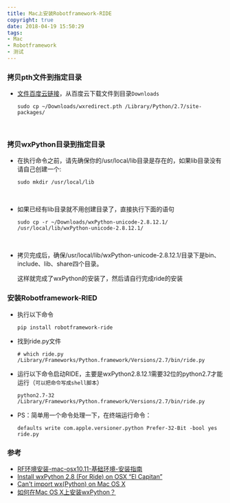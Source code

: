```yaml
---
title: Mac上安装Robotframework-RIDE
copyright: true
date: 2018-04-19 15:50:29
tags:
- Mac
- Robotframework
- 测试
---
```


### 拷贝pth文件到指定目录

- [文件百度云链接](https://pan.baidu.com/s/1Ud2oGuTIdrj01z_SZZJkUg)，从百度云下载文件到目录`Downloads`

  ```shell
  sudo cp ~/Downloads/wxredirect.pth /Library/Python/2.7/site-packages/
  ```

  ​
<!--more-->
### 拷贝wxPython目录到指定目录

- 在执行命令之前，请先确保你的/usr/local/lib目录是存在的，如果lib目录没有请自己创建一个:

  ```shell
  sudo mkdir /usr/local/lib
  ```

  ​

- 如果已经有lib目录就不用创建目录了，直接执行下面的语句

  ```shell
  sudo cp -r ~/Downloads/wxPython-unicode-2.8.12.1/ /usr/local/lib/wxPython-unicode-2.8.12.1/
  ```

  ​

- 拷贝完成后，确保/usr/local/lib/wxPython-unicode-2.8.12.1/目录下是bin、include、lib、share四个目录。

  这样就完成了wxPython的安装了，然后请自行完成ride的安装

### 安装Robotframework-RIED

- 执行以下命令

  ```shell
  pip install robotframework-ride
  ```

- 找到ride.py文件

  ```shell
  # which ride.py
  /Library/Frameworks/Python.framework/Versions/2.7/bin/ride.py
  ```

- 运行以下命令启动RIDE，主要是wxPython2.8.12.1需要32位的python2.7才能运行（`可以把命令写成shell脚本`）

  ```shell
  python2.7-32 /Library/Frameworks/Python.framework/Versions/2.7/bin/ride.py
  ```

- PS：简单用一个命令处理一下，在终端运行命令：

  ```shell
  defaults write com.apple.versioner.python Prefer-32-Bit -bool yes
  ride.py
  ```

### 参考

- [RF环境安装-mac-osx10.11-基础环境-安装指南](https://mp.weixin.qq.com/s?__biz=MjM5NTA3MDgyNg==&mid=2656981250&idx=1&sn=81e3df021485c663055deb963268e269&mpshare=1&scene=23&srcid=0419HYAgfYZogU41vorKxNOs%23rd)
- [Install wxPython 2.8 (For Ride) on OSX “El Capitan”](https://stackoverflow.com/questions/33134896/install-wxpython-2-8-for-ride-on-osx-el-capitan)
- [Can't import wx(Python) on Mac OS X](https://stackoverflow.com/questions/4798759/cant-import-wxpython-on-mac-os-x)
- [如何在Mac OS X上安装wxPython？](https://codeday.me/bug/20180319/146126.html)


